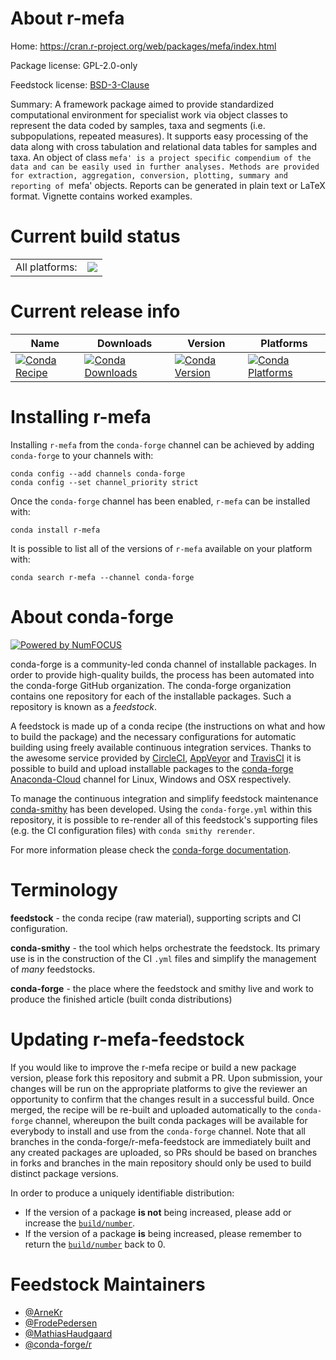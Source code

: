 About r-mefa
============

Home: https://cran.r-project.org/web/packages/mefa/index.html

Package license: GPL-2.0-only

Feedstock license: [BSD-3-Clause](https://github.com/conda-forge/r-mefa-feedstock/blob/master/LICENSE.txt)

Summary: A framework package aimed to provide standardized computational environment for specialist work via object classes to represent the data coded by samples, taxa and segments (i.e. subpopulations, repeated measures). It supports easy processing of the data along with cross tabulation and relational data tables for samples and taxa. An object of class `mefa' is a project specific compendium of the data and can be easily used in further analyses. Methods are provided for extraction, aggregation, conversion, plotting, summary and reporting of `mefa' objects. Reports can be generated in plain text or LaTeX format. Vignette contains worked examples.

Current build status
====================


<table><tr><td>All platforms:</td>
    <td>
      <a href="https://dev.azure.com/conda-forge/feedstock-builds/_build/latest?definitionId=4233&branchName=master">
        <img src="https://dev.azure.com/conda-forge/feedstock-builds/_apis/build/status/r-mefa-feedstock?branchName=master">
      </a>
    </td>
  </tr>
</table>

Current release info
====================

| Name | Downloads | Version | Platforms |
| --- | --- | --- | --- |
| [![Conda Recipe](https://img.shields.io/badge/recipe-r--mefa-green.svg)](https://anaconda.org/conda-forge/r-mefa) | [![Conda Downloads](https://img.shields.io/conda/dn/conda-forge/r-mefa.svg)](https://anaconda.org/conda-forge/r-mefa) | [![Conda Version](https://img.shields.io/conda/vn/conda-forge/r-mefa.svg)](https://anaconda.org/conda-forge/r-mefa) | [![Conda Platforms](https://img.shields.io/conda/pn/conda-forge/r-mefa.svg)](https://anaconda.org/conda-forge/r-mefa) |

Installing r-mefa
=================

Installing `r-mefa` from the `conda-forge` channel can be achieved by adding `conda-forge` to your channels with:

```
conda config --add channels conda-forge
conda config --set channel_priority strict
```

Once the `conda-forge` channel has been enabled, `r-mefa` can be installed with:

```
conda install r-mefa
```

It is possible to list all of the versions of `r-mefa` available on your platform with:

```
conda search r-mefa --channel conda-forge
```


About conda-forge
=================

[![Powered by NumFOCUS](https://img.shields.io/badge/powered%20by-NumFOCUS-orange.svg?style=flat&colorA=E1523D&colorB=007D8A)](http://numfocus.org)

conda-forge is a community-led conda channel of installable packages.
In order to provide high-quality builds, the process has been automated into the
conda-forge GitHub organization. The conda-forge organization contains one repository
for each of the installable packages. Such a repository is known as a *feedstock*.

A feedstock is made up of a conda recipe (the instructions on what and how to build
the package) and the necessary configurations for automatic building using freely
available continuous integration services. Thanks to the awesome service provided by
[CircleCI](https://circleci.com/), [AppVeyor](https://www.appveyor.com/)
and [TravisCI](https://travis-ci.com/) it is possible to build and upload installable
packages to the [conda-forge](https://anaconda.org/conda-forge)
[Anaconda-Cloud](https://anaconda.org/) channel for Linux, Windows and OSX respectively.

To manage the continuous integration and simplify feedstock maintenance
[conda-smithy](https://github.com/conda-forge/conda-smithy) has been developed.
Using the ``conda-forge.yml`` within this repository, it is possible to re-render all of
this feedstock's supporting files (e.g. the CI configuration files) with ``conda smithy rerender``.

For more information please check the [conda-forge documentation](https://conda-forge.org/docs/).

Terminology
===========

**feedstock** - the conda recipe (raw material), supporting scripts and CI configuration.

**conda-smithy** - the tool which helps orchestrate the feedstock.
                   Its primary use is in the construction of the CI ``.yml`` files
                   and simplify the management of *many* feedstocks.

**conda-forge** - the place where the feedstock and smithy live and work to
                  produce the finished article (built conda distributions)


Updating r-mefa-feedstock
=========================

If you would like to improve the r-mefa recipe or build a new
package version, please fork this repository and submit a PR. Upon submission,
your changes will be run on the appropriate platforms to give the reviewer an
opportunity to confirm that the changes result in a successful build. Once
merged, the recipe will be re-built and uploaded automatically to the
`conda-forge` channel, whereupon the built conda packages will be available for
everybody to install and use from the `conda-forge` channel.
Note that all branches in the conda-forge/r-mefa-feedstock are
immediately built and any created packages are uploaded, so PRs should be based
on branches in forks and branches in the main repository should only be used to
build distinct package versions.

In order to produce a uniquely identifiable distribution:
 * If the version of a package **is not** being increased, please add or increase
   the [``build/number``](https://docs.conda.io/projects/conda-build/en/latest/resources/define-metadata.html#build-number-and-string).
 * If the version of a package **is** being increased, please remember to return
   the [``build/number``](https://docs.conda.io/projects/conda-build/en/latest/resources/define-metadata.html#build-number-and-string)
   back to 0.

Feedstock Maintainers
=====================

* [@ArneKr](https://github.com/ArneKr/)
* [@FrodePedersen](https://github.com/FrodePedersen/)
* [@MathiasHaudgaard](https://github.com/MathiasHaudgaard/)
* [@conda-forge/r](https://github.com/conda-forge/r/)

